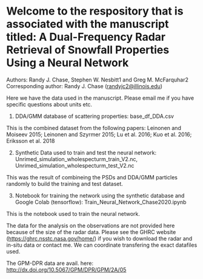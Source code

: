 # Welcome to the respository that is associated with the manuscript titled: A Dual-Frequency Radar Retrieval of Snowfall Properties Using a Neural Network 

Authors: Randy J. Chase, Stephen W. Nesbitt1 and Greg M. McFarquhar2
Corresponding author: Randy J. Chase (randyjc2@illinois.edu) 

Here we have the data used in the manuscript. Please email me if you have specific questions about units etc. 

1) DDA/GMM database of scattering properties: base_df_DDA.csv

  This is the combined dataset from the following papers: Leinonen and Moiseev 2015; Leinonen and Szyrmer 2015; Lu et al. 2016; Kuo et al. 2016; Eriksson et al. 2018
  
2) Synthetic Data used to train and test the neural network: Unrimed_simulation_wholespecturm_train_V2.nc, Unrimed_simulation_wholespecturm_test_V2.nc

  This was the result of combineing the PSDs and DDA/GMM particles randomly to build the training and test dataset. 

3) Notebook for training the network using the synthetic database and Google Colab (tensorflow): Train_Neural_Network_Chase2020.ipynb

  This is the notebook used to train the neural network. 


The data for the analysis on the observations are not provided here because of the size of the radar data. Please see the GHRC website (https://ghrc.nsstc.nasa.gov/home/) if you wish to download the radar and in-situ data or contact me. We can coordinate transfering the exact datafiles used. 

The GPM-DPR data are avail. here: http://dx.doi.org/10.5067/GPM/DPR/GPM/2A/05
